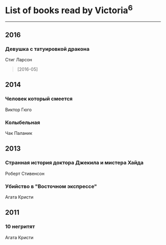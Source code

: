 # List of books read by Victoria<sup>6</sup>
---

## 2016

### Девушка с татуировкой дракона
Стиг Ларсон
> [2016-05] 



## 2014

### Человек который смеется
Виктор Гюго


### Колыбельная
Чак Паланик



## 2013

### Странная история доктора Джекила и мистера Хайда
Роберт Стивенсон


### Убийство в "Восточном экспрессе"
Агата Кристи



## 2011

### 10 негритят
Агата Кристи



